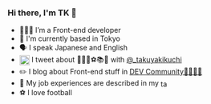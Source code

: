 ### Hi there, I'm TK 👋

- 🧑🏻‍💻 I’m a Front-end developer
- 🗼 I'm currently based in Tokyo
- 🗣 I speak Japanese and English
- <img align="center" src="https://raw.githubusercontent.com/rahuldkjain/github-profile-readme-generator/master/src/images/icons/Social/twitter.svg" alt="takuyakikuchi" height="20" width="20" /> I tweet about 🧑🏻‍💻⚽️📚🎥 with <a href="https://twitter.com/_takuyakikuchi" target="blank">@_takuyakikuchi</a>
- ✏️ I blog about Front-end stuff in <a href="https://dev.to/takuyakikuchi" target="blank">DEV Community👨‍💻👩‍💻</a>
- 💼 My job experiences are described in my <a href="https://www.linkedin.com/in/takuya-kikuchi/" target="blank"><img align="center" src="https://raw.githubusercontent.com/rahuldkjain/github-profile-readme-generator/master/src/images/icons/Social/linked-in-alt.svg" alt="takuyakikuchi" height="16" width="16" /></a>
- ⚽️ I love football
